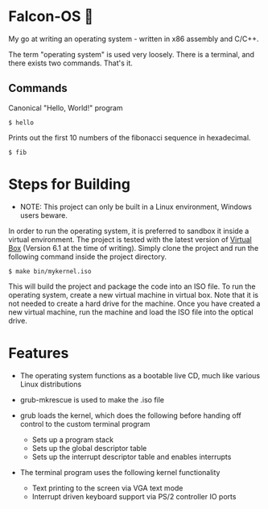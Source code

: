 # Falcon-OS 🦅 
My go at writing an operating system - written in x86 assembly and C/C++.

The term "operating system" is used very loosely. There is a terminal, and there exists two commands. That's it.

## Commands
Canonical "Hello, World!" program
```
$ hello
```
Prints out the first 10 numbers of the fibonacci sequence in hexadecimal. 
```
$ fib
```

# Steps for Building
- NOTE: This project can only be built in a Linux environment, Windows users beware.

In order to run the operating system, it is preferred to sandbox it inside a virtual environment. The project is tested with the latest version of <a href="https://www.virtualbox.org/">Virtual Box</a> (Version 6.1 at the time of writing). Simply clone the project and run the following command inside the project directory.
```
$ make bin/mykernel.iso
```
This will build the project and package the code into an ISO file. To run the operating system, create a new virtual machine in virtual box. Note that it is not needed to create a hard drive for the machine. Once you have created a new virtual machine, run the machine and load the ISO file into the optical drive.   

# Features

- The operating system functions as a bootable live CD, much like various Linux distributions 
- grub-mkrescue is used to make the .iso file
- grub loads the kernel, which does the following before handing off control to the custom terminal program
  - Sets up a program stack
  - Sets up the global descriptor table
  - Sets up the interrupt descriptor table and enables interrupts

- The terminal program uses the following kernel functionality
  - Text printing to the screen via VGA text mode
  - Interrupt driven keyboard support via PS/2 controller IO ports
  


